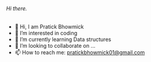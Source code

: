 ###### Hi there.

- 👋 Hi, I am Pratick Bhowmick
- 👀 I’m interested in coding
- 🌱 I’m currently learning Data structures
- 💞️ I’m looking to collaborate on ...
- 📫 How to reach me: pratickbhowmick01@gmail.com

<!---
PratickBhowmick01/PratickBhowmick01 is a ✨ special ✨ repository because its `README.md` (this file) appears on your GitHub profile.
You can click the Preview link to take a look at your changes.
--->
